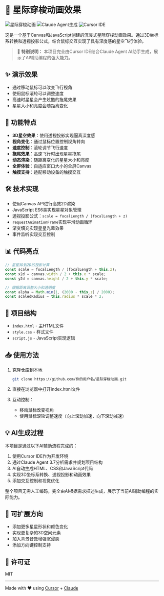 # 🌌 星际穿梭动画效果

![星际穿梭动画](https://img.shields.io/badge/星际穿梭-Canvas动画-blue)
![Claude Agent生成](https://img.shields.io/badge/Claude%20Agent-生成-purple)
![Cursor IDE](https://img.shields.io/badge/Cursor-IDE-orange)

这是一个基于Canvas和JavaScript创建的沉浸式星际穿梭动画效果。通过3D坐标系转换和透视投影公式，结合鼠标交互实现了具有深度感的星空飞行体验。

> 📝 **特别说明：** 本项目完全由Cursor IDE结合Claude Agent AI助手生成，展示了AI辅助编程的强大能力。

## ✨ 演示效果

- 通过移动鼠标可以改变飞行视角
- 使用鼠标滚轮可以调整速度
- 高速时星星会产生炫酷的拖尾效果
- 星星大小和亮度会随距离变化

## 🚀 功能特点

- **3D星空效果**：使用透视投影实现逼真深度感
- **视角变化**：通过鼠标位置控制视角转向
- **速度控制**：滚轮调节飞行速度
- **拖尾效果**：高速飞行时出现星星拖尾
- **动态渲染**：随距离变化的星星大小和亮度
- **全屏体验**：自适应窗口大小的全屏Canvas
- **触摸支持**：适配移动设备的触摸交互

## 🛠️ 技术实现

- 使用Canvas API进行高效2D渲染
- JavaScript ES6类实现星星对象管理
- 透视投影公式：`scale = focalLength / (focalLength + z)`
- `requestAnimationFrame`实现平滑动画循环
- 渐变填充实现星星光晕效果
- 事件监听实现交互控制

## 📊 代码亮点

```javascript
// 星星3D到2D的投影计算
const scale = focalLength / (focalLength + this.z);
const x2d = canvas.width / 2 + this.x * scale;
const y2d = canvas.height / 2 + this.y * scale;

// 根据距离调整大小和透明度
const alpha = Math.min(1, (2000 - this.z) / 2000);
const scaledRadius = this.radius * scale * 2;
```

## 📁 项目结构

- `index.html` - 主HTML文件
- `style.css` - 样式文件
- `script.js` - JavaScript实现逻辑

## 📥 使用方法

1. 克隆仓库到本地
   ```bash
   git clone https://github.com/你的用户名/星际穿梭动画.git
   ```

2. 直接在浏览器中打开index.html文件

3. 互动控制：
   - 移动鼠标改变视角
   - 使用鼠标滚轮调整速度（向上滚动加速，向下滚动减速）

## 💡 AI生成过程

本项目是通过以下AI辅助流程完成的：

1. 使用Cursor IDE作为开发环境
2. 通过Claude Agent 3.7分析需求并规划项目结构
3. AI自动生成HTML、CSS和JavaScript代码
4. 实现3D坐标系转换、透视投影和动画效果
5. 添加交互控制和视觉优化

整个项目无需人工编码，完全由AI根据需求描述生成，展示了当前AI辅助编程的实际能力。

## 🔄 可扩展方向

- 添加更多星星形状和颜色变化
- 实现更复杂的3D空间元素
- 加入背景音效增强沉浸感
- 添加方向键控制支持

## 📄 许可证

MIT

---

Made with ❤️ using [Cursor](https://cursor.sh/) + [Claude](https://claude.ai/) 